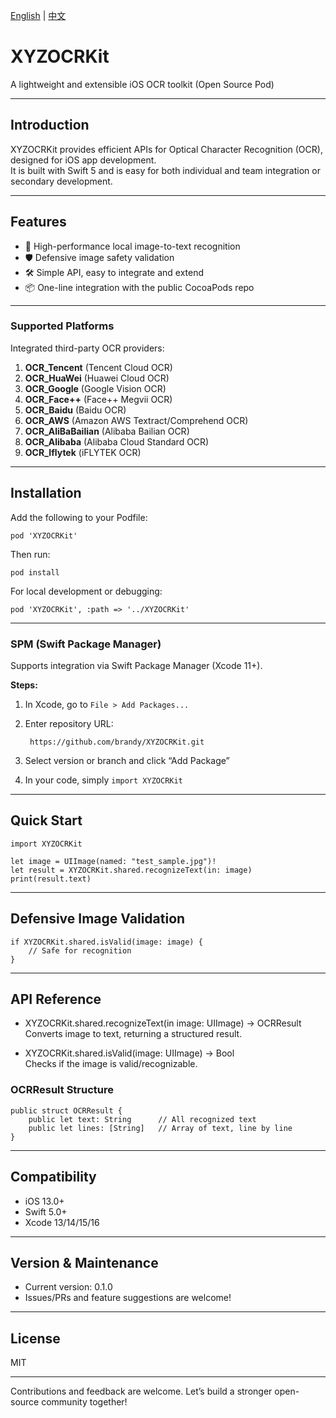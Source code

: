 [English](README_EN.md) | [中文](README.md)

 
# XYZOCRKit

A lightweight and extensible iOS OCR toolkit (Open Source Pod)

---

## Introduction

XYZOCRKit provides efficient APIs for Optical Character Recognition (OCR), designed for iOS app development.  
It is built with Swift 5 and is easy for both individual and team integration or secondary development.

---

## Features

- 🚀 High-performance local image-to-text recognition
- 🛡 Defensive image safety validation
- 🛠 Simple API, easy to integrate and extend
- 📦 One-line integration with the public CocoaPods repo

---
### Supported Platforms

Integrated third-party OCR providers:

1. **OCR_Tencent** (Tencent Cloud OCR)
2. **OCR_HuaWei** (Huawei Cloud OCR)
3. **OCR_Google** (Google Vision OCR)
4. **OCR_Face++** (Face++ Megvii OCR)
5. **OCR_Baidu** (Baidu OCR)
6. **OCR_AWS** (Amazon AWS Textract/Comprehend OCR)
7. **OCR_AliBaBailian** (Alibaba Bailian OCR)
8. **OCR_Alibaba** (Alibaba Cloud Standard OCR)
9. **OCR_Iflytek** (iFLYTEK OCR)

---

## Installation

Add the following to your Podfile:

    pod 'XYZOCRKit' 

Then run:

    pod install

For local development or debugging:

    pod 'XYZOCRKit', :path => '../XYZOCRKit'

---
### SPM (Swift Package Manager)

Supports integration via Swift Package Manager (Xcode 11+).

**Steps:**
1. In Xcode, go to `File > Add Packages...`
2. Enter repository URL:

        https://github.com/brandy/XYZOCRKit.git

3. Select version or branch and click “Add Package”
4. In your code, simply `import XYZOCRKit`

---

## Quick Start

    import XYZOCRKit

    let image = UIImage(named: "test_sample.jpg")!
    let result = XYZOCRKit.shared.recognizeText(in: image)
    print(result.text)

---

## Defensive Image Validation

    if XYZOCRKit.shared.isValid(image: image) {
        // Safe for recognition
    }

---

## API Reference

- XYZOCRKit.shared.recognizeText(in image: UIImage) -> OCRResult  
  Converts image to text, returning a structured result.

- XYZOCRKit.shared.isValid(image: UIImage) -> Bool  
  Checks if the image is valid/recognizable.

### OCRResult Structure

    public struct OCRResult {
        public let text: String      // All recognized text
        public let lines: [String]   // Array of text, line by line
    }

---

## Compatibility

- iOS 13.0+
- Swift 5.0+
- Xcode 13/14/15/16

---

## Version & Maintenance

- Current version: 0.1.0
- Issues/PRs and feature suggestions are welcome!

---

## License

MIT

---

Contributions and feedback are welcome. Let’s build a stronger open-source community together!
 
